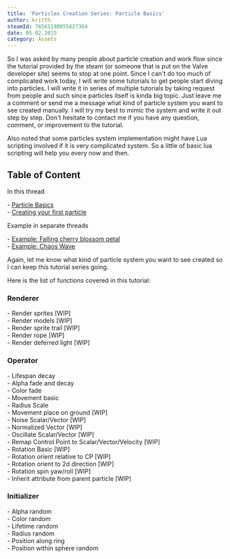 ```yaml
---
title: 'Particles Creation Series: Particle Basics'
author: kritth
steamId: 76561198055627364
date: 05.02.2015
category: Assets
---
```


<p>
So I was asked by many people about particle creation and work flow since the tutorial provided by the steam (or someone that is put on the Valve developer site) seems to stop at one point. Since I can't do too much of complicated work today, I will write some tutorials to get people start diving into particles. I will write it in series of multiple tutorials by taking request from people and such since particles itself is kinda big topic. Just leave me a comment or send me a message what kind of particle system you want to see created manually. I will try my best to mimic the system and write it out step by step. Don't hesitate to contact me if you have any question, comment, or improvement to the tutorial.
</p>
<p>
Also noted that some particles system implementation might have Lua scripting involved if it is very complicated system. So a little of basic lua scripting will help you every now and then.
</p>
<h2>Table of Content</h2>
<p>In this thread</p>
- <a href="#particle_basics">Particle Basics</a><br />
- <a href="#first_particle">Creating your first particle</a>
<p>Example in separate threads</p>
- <a href="/articles/particles-creation-series-falling-cherry-blossom-petal-for-spring-mood">Example: Falling cherry blossom petal</a><br />
- <a href="/articles/particles-creation-series-chaos-wave">Example: Chaos Wave</a>
<p>
Again, let me know what kind of particle system you want to see created so I can keep this tutorial series going.
</p>
<p>
Here is the list of functions covered in this tutorial:
</p>
<h3>Renderer</h3>
- Render sprites [WIP]<br />
- Render models [WIP]<br />
- Render sprite trail [WIP]<br />
- Render rope [WIP]<br />
- Render deferred light [WIP]<br />
<h3>Operator</h3>
- Lifespan decay<br />
- Alpha fade and decay<br />
- Color fade<br />
- Movement basic<br />
- Radius Scale<br />
- Movement place on ground [WIP]<br />
- Noise Scalar/Vector [WIP]<br />
- Normalized Vector [WIP]<br />
- Oscillate Scalar/Vector [WIP]<br />
- Remap Control Point to Scalar/Vector/Velocity [WIP]<br />
- Rotation Basic [WIP]<br />
- Rotation orient relative to CP [WIP]<br />
- Rotation orient to 2d direction [WIP]<br />
- Rotation spin yaw/roll [WIP]<br />
- Inherit attribute from parent particle [WIP]<br />
<h3>Initializer</h3>
- Alpha random<br />
- Color random<br />
- Lifetime random<br />
- Radius random<br />
- Position along ring<br />
- Position within sphere random<br />
